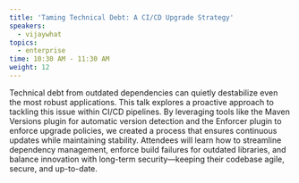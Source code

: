 ```yaml
---
title: 'Taming Technical Debt: A CI/CD Upgrade Strategy'
speakers:
  - vijaywhat
topics:
  - enterprise
time: 10:30 AM - 11:30 AM
weight: 12
---
```


Technical debt from outdated dependencies can quietly destabilize even the most robust applications. This talk explores a proactive approach to tackling this issue within CI/CD pipelines. By leveraging tools like the Maven Versions plugin for automatic version detection and the Enforcer plugin to enforce upgrade policies, we created a process that ensures continuous updates while maintaining stability. Attendees will learn how to streamline dependency management, enforce build failures for outdated libraries, and balance innovation with long-term security—keeping their codebase agile, secure, and up-to-date.

